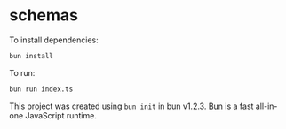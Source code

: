 # schemas

To install dependencies:

```bash
bun install
```

To run:

```bash
bun run index.ts
```

This project was created using `bun init` in bun v1.2.3. [Bun](https://bun.sh) is a fast all-in-one JavaScript runtime.
